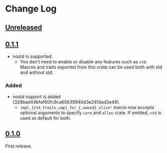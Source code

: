 # Change Log

## [Unreleased]

## [0.1.1]

* nostd is supported.
    + You don't need to enable or disable any features such as `std`.
      Macros and traits exported from this crate can be used both with std and without std.

### Added

* nostd support is added (329bad44bfaf60fc9ca65639940d3e241dad2e48).
    * `impl_{std_traits,cmp}_for_{,owned}_slice!` macro now accepts optional arguments to specify
      `core` and `alloc` crate.
      If omitted, `std` is used as default for both.

## [0.1.0]

First release.

[Unreleased]: <https://github.com/lo48576/validated-slice/compare/v0.1.1...develop>
[0.1.1]: <https://github.com/lo48576/validated-slice/releases/tag/v0.1.1>
[0.1.0]: <https://github.com/lo48576/validated-slice/releases/tag/v0.1.0>
